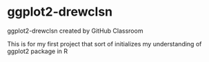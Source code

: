 # ggplot2-drewclsn
ggplot2-drewclsn created by GitHub Classroom

This is for my first project that sort of initializes my understanding of ggplot2 package in R
